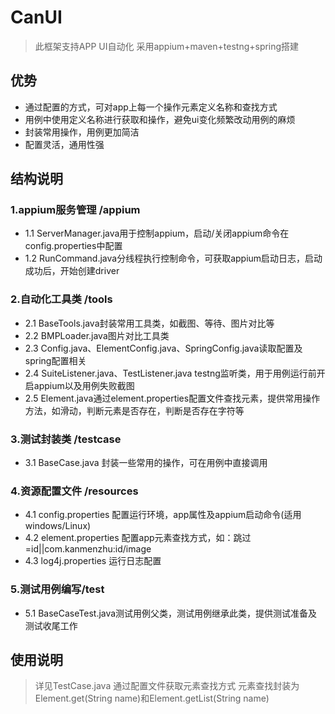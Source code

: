 # CanUI
>此框架支持APP UI自动化
>采用appium+maven+testng+spring搭建

## 优势
*	通过配置的方式，可对app上每一个操作元素定义名称和查找方式
*	用例中使用定义名称进行获取和操作，避免ui变化频繁改动用例的麻烦
*	封装常用操作，用例更加简洁
*	配置灵活，通用性强
 
## 结构说明
### 1.appium服务管理 /appium
*	1.1 ServerManager.java用于控制appium，启动/关闭appium命令在config.properties中配置
*	1.2 RunCommand.java分线程执行控制命令，可获取appium启动日志，启动成功后，开始创建driver
### 2.自动化工具类 /tools
*	2.1 BaseTools.java封装常用工具类，如截图、等待、图片对比等
*	2.2 BMPLoader.java图片对比工具类
*	2.3 Config.java、ElementConfig.java、SpringConfig.java读取配置及spring配置相关
*	2.4 SuiteListener.java、TestListener.java testng监听类，用于用例运行前开启appium以及用例失败截图
*	2.5 Element.java通过element.properties配置文件查找元素，提供常用操作方法，如滑动，判断元素是否存在，判断是否存在字符等
### 3.测试封装类 /testcase
*	3.1 BaseCase.java 封装一些常用的操作，可在用例中直接调用
### 4.资源配置文件 /resources
*	4.1 config.properties 配置运行环境，app属性及appium启动命令(适用windows/Linux)
*	4.2 element.properties 配置app元素查找方式，如：跳过=id||com.kanmenzhu:id/image
*	4.3 log4j.properties 运行日志配置
### 5.测试用例编写/test
*	5.1 BaseCaseTest.java测试用例父类，测试用例继承此类，提供测试准备及测试收尾工作

## 使用说明
> 详见TestCase.java
> 通过配置文件获取元素查找方式
> 元素查找封装为Element.get(String name)和Element.getList(String name)
